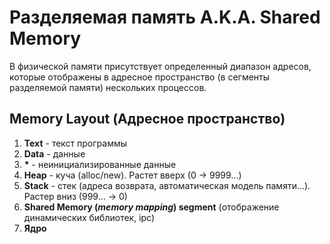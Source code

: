 # Разделяемая память A.K.A. Shared Memory
В физической памяти присутствует определенный диапазон адресов, которые отображены в адресное пространство (в сегменты разделяемой памяти) нескольких процессов.

## Memory Layout (Адресное пространство)
1. **Text** - текст программы
2. **Data** - данные
3. **\*** - неинициализированные данные
4. **Heap** - куча (alloc/new). Растет вверх (0 -> 9999...)
5. **Stack** - стек (адреса возврата, автоматическая модель памяти...). Растер вниз (999... -> 0)
6. **Shared Memory (*memory mapping*) segment** (отображение динамических библиотек, ipc)
7. **Ядро**
